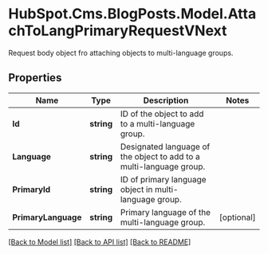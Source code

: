 # HubSpot.Cms.BlogPosts.Model.AttachToLangPrimaryRequestVNext
Request body object fro attaching objects to multi-language groups.

## Properties

Name | Type | Description | Notes
------------ | ------------- | ------------- | -------------
**Id** | **string** | ID of the object to add to a multi-language group. | 
**Language** | **string** | Designated language of the object to add to a multi-language group. | 
**PrimaryId** | **string** | ID of primary language object in multi-language group. | 
**PrimaryLanguage** | **string** | Primary language of the multi-language group. | [optional] 

[[Back to Model list]](../README.md#documentation-for-models) [[Back to API list]](../README.md#documentation-for-api-endpoints) [[Back to README]](../README.md)

